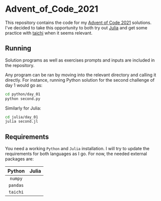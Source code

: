 # Advent_of_Code_2021

This repository contains the code for my [Advent of Code 2021](https://adventofcode.com/2021/) solutions.
I've decided to take this opportunity to both try out [Julia](https://github.com/JuliaLang/julia) and get some practice with [taichi](https://github.com/taichi-dev/taichi) when it seems relevant.


## Running

Solution programs as well as exercises prompts and inputs are included in the repository.

Any program can be ran by moving into the relevant directory and calling it directly.
For instance, running Python solution for the second challenge of day 1 would go as:
```bash
cd python/day_01
python second.py
```

Similarly for Julia:
```bash
cd julia/day_01
julia second.jl
```

## Requirements

You need a working `Python` and `Julia` installation.
I will try to update the requirements for both languages as I go.
For now, the needed external packages are:

|    **Python**     |     **Julia**     |
| :---------------: | :---------------: |
|   `numpy`    |                   |
|   `pandas`    |                   |
|   `taichi`    |                   |